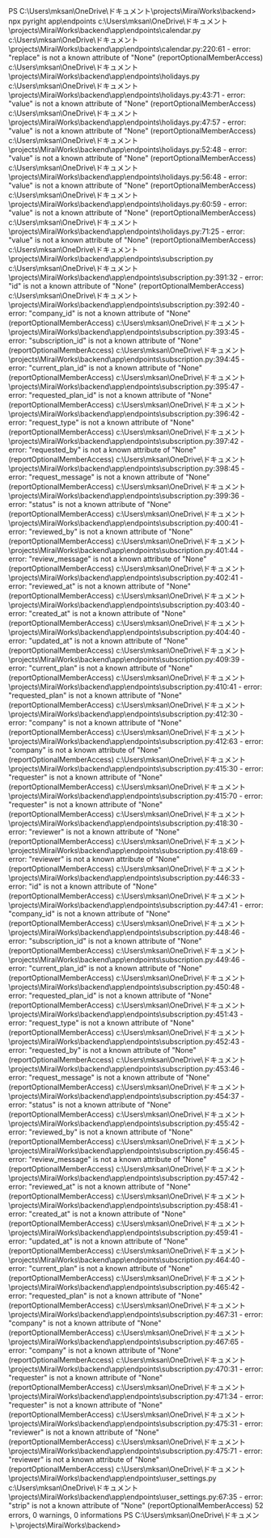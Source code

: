 PS C:\Users\mksan\OneDrive\ドキュメント\projects\MiraiWorks\backend> npx pyright app\endpoints
c:\Users\mksan\OneDrive\ドキュメント\projects\MiraiWorks\backend\app\endpoints\calendar.py
  c:\Users\mksan\OneDrive\ドキュメント\projects\MiraiWorks\backend\app\endpoints\calendar.py:220:61 - error: "replace" is not a known attribute of "None" (reportOptionalMemberAccess)
c:\Users\mksan\OneDrive\ドキュメント\projects\MiraiWorks\backend\app\endpoints\holidays.py
  c:\Users\mksan\OneDrive\ドキュメント\projects\MiraiWorks\backend\app\endpoints\holidays.py:43:71 - error: "value" is not a known attribute of "None" (reportOptionalMemberAccess)
  c:\Users\mksan\OneDrive\ドキュメント\projects\MiraiWorks\backend\app\endpoints\holidays.py:47:57 - error: "value" is not a known attribute of "None" (reportOptionalMemberAccess)
  c:\Users\mksan\OneDrive\ドキュメント\projects\MiraiWorks\backend\app\endpoints\holidays.py:52:48 - error: "value" is not a known attribute of "None" (reportOptionalMemberAccess)
  c:\Users\mksan\OneDrive\ドキュメント\projects\MiraiWorks\backend\app\endpoints\holidays.py:56:48 - error: "value" is not a known attribute of "None" (reportOptionalMemberAccess)
  c:\Users\mksan\OneDrive\ドキュメント\projects\MiraiWorks\backend\app\endpoints\holidays.py:60:59 - error: "value" is not a known attribute of "None" (reportOptionalMemberAccess)
  c:\Users\mksan\OneDrive\ドキュメント\projects\MiraiWorks\backend\app\endpoints\holidays.py:71:25 - error: "value" is not a known attribute of "None" (reportOptionalMemberAccess)
c:\Users\mksan\OneDrive\ドキュメント\projects\MiraiWorks\backend\app\endpoints\subscription.py
  c:\Users\mksan\OneDrive\ドキュメント\projects\MiraiWorks\backend\app\endpoints\subscription.py:391:32 - error: "id" is not a known attribute of "None" (reportOptionalMemberAccess)
  c:\Users\mksan\OneDrive\ドキュメント\projects\MiraiWorks\backend\app\endpoints\subscription.py:392:40 - error: "company_id" is not a known attribute of "None" (reportOptionalMemberAccess)
  c:\Users\mksan\OneDrive\ドキュメント\projects\MiraiWorks\backend\app\endpoints\subscription.py:393:45 - error: "subscription_id" is not a known attribute of "None" (reportOptionalMemberAccess)
  c:\Users\mksan\OneDrive\ドキュメント\projects\MiraiWorks\backend\app\endpoints\subscription.py:394:45 - error: "current_plan_id" is not a known attribute of "None" (reportOptionalMemberAccess)
  c:\Users\mksan\OneDrive\ドキュメント\projects\MiraiWorks\backend\app\endpoints\subscription.py:395:47 - error: "requested_plan_id" is not a known attribute of "None" (reportOptionalMemberAccess)
  c:\Users\mksan\OneDrive\ドキュメント\projects\MiraiWorks\backend\app\endpoints\subscription.py:396:42 - error: "request_type" is not a known attribute of "None" (reportOptionalMemberAccess)
  c:\Users\mksan\OneDrive\ドキュメント\projects\MiraiWorks\backend\app\endpoints\subscription.py:397:42 - error: "requested_by" is not a known attribute of "None" (reportOptionalMemberAccess)
  c:\Users\mksan\OneDrive\ドキュメント\projects\MiraiWorks\backend\app\endpoints\subscription.py:398:45 - error: "request_message" is not a known attribute of "None" (reportOptionalMemberAccess)
  c:\Users\mksan\OneDrive\ドキュメント\projects\MiraiWorks\backend\app\endpoints\subscription.py:399:36 - error: "status" is not a known attribute of "None" (reportOptionalMemberAccess)
  c:\Users\mksan\OneDrive\ドキュメント\projects\MiraiWorks\backend\app\endpoints\subscription.py:400:41 - error: "reviewed_by" is not a known attribute of "None" (reportOptionalMemberAccess)
  c:\Users\mksan\OneDrive\ドキュメント\projects\MiraiWorks\backend\app\endpoints\subscription.py:401:44 - error: "review_message" is not a known attribute of "None" (reportOptionalMemberAccess)
  c:\Users\mksan\OneDrive\ドキュメント\projects\MiraiWorks\backend\app\endpoints\subscription.py:402:41 - error: "reviewed_at" is not a known attribute of "None" (reportOptionalMemberAccess)
  c:\Users\mksan\OneDrive\ドキュメント\projects\MiraiWorks\backend\app\endpoints\subscription.py:403:40 - error: "created_at" is not a known attribute of "None" (reportOptionalMemberAccess)
  c:\Users\mksan\OneDrive\ドキュメント\projects\MiraiWorks\backend\app\endpoints\subscription.py:404:40 - error: "updated_at" is not a known attribute of "None" (reportOptionalMemberAccess)
  c:\Users\mksan\OneDrive\ドキュメント\projects\MiraiWorks\backend\app\endpoints\subscription.py:409:39 - error: "current_plan" is not a known attribute of "None" (reportOptionalMemberAccess)
  c:\Users\mksan\OneDrive\ドキュメント\projects\MiraiWorks\backend\app\endpoints\subscription.py:410:41 - error: "requested_plan" is not a known attribute of "None" (reportOptionalMemberAccess)
  c:\Users\mksan\OneDrive\ドキュメント\projects\MiraiWorks\backend\app\endpoints\subscription.py:412:30 - error: "company" is not a known attribute of "None" (reportOptionalMemberAccess)
  c:\Users\mksan\OneDrive\ドキュメント\projects\MiraiWorks\backend\app\endpoints\subscription.py:412:63 - error: "company" is not a known attribute of "None" (reportOptionalMemberAccess)
  c:\Users\mksan\OneDrive\ドキュメント\projects\MiraiWorks\backend\app\endpoints\subscription.py:415:30 - error: "requester" is not a known attribute of "None" (reportOptionalMemberAccess)
  c:\Users\mksan\OneDrive\ドキュメント\projects\MiraiWorks\backend\app\endpoints\subscription.py:415:70 - error: "requester" is not a known attribute of "None" (reportOptionalMemberAccess)
  c:\Users\mksan\OneDrive\ドキュメント\projects\MiraiWorks\backend\app\endpoints\subscription.py:418:30 - error: "reviewer" is not a known attribute of "None" (reportOptionalMemberAccess)
  c:\Users\mksan\OneDrive\ドキュメント\projects\MiraiWorks\backend\app\endpoints\subscription.py:418:69 - error: "reviewer" is not a known attribute of "None" (reportOptionalMemberAccess)
  c:\Users\mksan\OneDrive\ドキュメント\projects\MiraiWorks\backend\app\endpoints\subscription.py:446:33 - error: "id" is not a known attribute of "None" (reportOptionalMemberAccess)
  c:\Users\mksan\OneDrive\ドキュメント\projects\MiraiWorks\backend\app\endpoints\subscription.py:447:41 - error: "company_id" is not a known attribute of "None" (reportOptionalMemberAccess)
  c:\Users\mksan\OneDrive\ドキュメント\projects\MiraiWorks\backend\app\endpoints\subscription.py:448:46 - error: "subscription_id" is not a known attribute of "None" (reportOptionalMemberAccess)
  c:\Users\mksan\OneDrive\ドキュメント\projects\MiraiWorks\backend\app\endpoints\subscription.py:449:46 - error: "current_plan_id" is not a known attribute of "None" (reportOptionalMemberAccess)
  c:\Users\mksan\OneDrive\ドキュメント\projects\MiraiWorks\backend\app\endpoints\subscription.py:450:48 - error: "requested_plan_id" is not a known attribute of "None" (reportOptionalMemberAccess)
  c:\Users\mksan\OneDrive\ドキュメント\projects\MiraiWorks\backend\app\endpoints\subscription.py:451:43 - error: "request_type" is not a known attribute of "None" (reportOptionalMemberAccess)
  c:\Users\mksan\OneDrive\ドキュメント\projects\MiraiWorks\backend\app\endpoints\subscription.py:452:43 - error: "requested_by" is not a known attribute of "None" (reportOptionalMemberAccess)
  c:\Users\mksan\OneDrive\ドキュメント\projects\MiraiWorks\backend\app\endpoints\subscription.py:453:46 - error: "request_message" is not a known attribute of "None" (reportOptionalMemberAccess)
  c:\Users\mksan\OneDrive\ドキュメント\projects\MiraiWorks\backend\app\endpoints\subscription.py:454:37 - error: "status" is not a known attribute of "None" (reportOptionalMemberAccess)
  c:\Users\mksan\OneDrive\ドキュメント\projects\MiraiWorks\backend\app\endpoints\subscription.py:455:42 - error: "reviewed_by" is not a known attribute of "None" (reportOptionalMemberAccess)
  c:\Users\mksan\OneDrive\ドキュメント\projects\MiraiWorks\backend\app\endpoints\subscription.py:456:45 - error: "review_message" is not a known attribute of "None" (reportOptionalMemberAccess)
  c:\Users\mksan\OneDrive\ドキュメント\projects\MiraiWorks\backend\app\endpoints\subscription.py:457:42 - error: "reviewed_at" is not a known attribute of "None" (reportOptionalMemberAccess)
  c:\Users\mksan\OneDrive\ドキュメント\projects\MiraiWorks\backend\app\endpoints\subscription.py:458:41 - error: "created_at" is not a known attribute of "None" (reportOptionalMemberAccess)
  c:\Users\mksan\OneDrive\ドキュメント\projects\MiraiWorks\backend\app\endpoints\subscription.py:459:41 - error: "updated_at" is not a known attribute of "None" (reportOptionalMemberAccess)
  c:\Users\mksan\OneDrive\ドキュメント\projects\MiraiWorks\backend\app\endpoints\subscription.py:464:40 - error: "current_plan" is not a known attribute of "None" (reportOptionalMemberAccess)
  c:\Users\mksan\OneDrive\ドキュメント\projects\MiraiWorks\backend\app\endpoints\subscription.py:465:42 - error: "requested_plan" is not a known attribute of "None" (reportOptionalMemberAccess)
  c:\Users\mksan\OneDrive\ドキュメント\projects\MiraiWorks\backend\app\endpoints\subscription.py:467:31 - error: "company" is not a known attribute of "None" (reportOptionalMemberAccess)
  c:\Users\mksan\OneDrive\ドキュメント\projects\MiraiWorks\backend\app\endpoints\subscription.py:467:65 - error: "company" is not a known attribute of "None" (reportOptionalMemberAccess)
  c:\Users\mksan\OneDrive\ドキュメント\projects\MiraiWorks\backend\app\endpoints\subscription.py:470:31 - error: "requester" is not a known attribute of "None" (reportOptionalMemberAccess)
  c:\Users\mksan\OneDrive\ドキュメント\projects\MiraiWorks\backend\app\endpoints\subscription.py:471:34 - error: "requester" is not a known attribute of "None" (reportOptionalMemberAccess)
  c:\Users\mksan\OneDrive\ドキュメント\projects\MiraiWorks\backend\app\endpoints\subscription.py:475:31 - error: "reviewer" is not a known attribute of "None" (reportOptionalMemberAccess)
  c:\Users\mksan\OneDrive\ドキュメント\projects\MiraiWorks\backend\app\endpoints\subscription.py:475:71 - error: "reviewer" is not a known attribute of "None" (reportOptionalMemberAccess)
c:\Users\mksan\OneDrive\ドキュメント\projects\MiraiWorks\backend\app\endpoints\user_settings.py
  c:\Users\mksan\OneDrive\ドキュメント\projects\MiraiWorks\backend\app\endpoints\user_settings.py:67:35 - error: "strip" is not a known attribute of "None" (reportOptionalMemberAccess)
52 errors, 0 warnings, 0 informations
PS C:\Users\mksan\OneDrive\ドキュメント\projects\MiraiWorks\backend> 